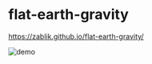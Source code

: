# flat-earth-gravity

https://zablik.github.io/flat-earth-gravity/

![demo](https://imgur.com/XzhVI68)

